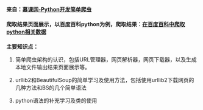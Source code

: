 #### 来自：[慕课网-Python开发简单爬虫](http://www.imooc.com/learn/563)
#### 爬取结果页面展示，以百度百科python为例，爬取结果：[在百度百科中爬取python相关数据](http://huanyouchen.github.io/demo/imooc/python-baidubaike-spider/baike_spider_output.html)

**主要知识点：**

1. 简单爬虫架构的认识，包括URL管理器，网页解析器，网页下载器，以及生成本地文件输出结果页面展示等。

2. urllib2和BeautifulSoup的简单学习及使用方法，包括使用urllib2下载网页的几种方法和BS的几个简单语法

3. python语法的补充学习及类的使用
